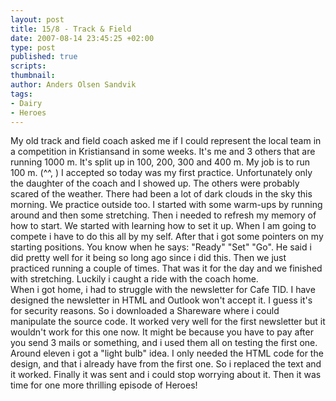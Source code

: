 ```yaml
---
layout: post
title: 15/8 - Track & Field
date: 2007-08-14 23:45:25 +02:00
type: post
published: true
scripts:
thumbnail:
author: Anders Olsen Sandvik
tags:
- Dairy
- Heroes
---
```

<p>My old track and field coach asked me if I could represent the local team in a competition in Kristiansand in some weeks. It's me and 3 others that are running 1000 m. It's split up in 100, 200, 300 and 400 m. My job is to run 100 m. (^^, ) I accepted so today was my first practice. Unfortunately only the daughter of the coach and I showed up. The others were probably scared of the weather. There had been a lot of dark clouds in the sky this morning. We practice outside too. I started with some warm-ups by running around and then some stretching. Then i needed to refresh my memory of how to start. We started with learning how to set it up. When I am going to compete i have to do this all by my self. After that i got some pointers on my starting positions. You know when he says: "Ready" "Set" "Go". He said i did pretty well for it being so long ago since i did this. Then we just practiced running a couple of times. That was it for the day and we finished with stretching. Luckily i caught a ride with the coach home.<br />
When i got home, i had to struggle with the newsletter for Cafe TID.  I have designed the newsletter in HTML and Outlook won't accept it. I guess it's for security reasons. So i downloaded a Shareware where i could manipulate the source code. It worked very well for the first newsletter but it wouldn't work for this one now. It might be because you have to pay after you send 3 mails or something, and i used them all on testing the first one. Around eleven i got a "light bulb" idea. I only needed the HTML code for the design, and that i already have from the first one. So i replaced the text and it worked. Finally it was sent and i could stop worrying about it. Then it was time for one more thrilling episode of Heroes!</p>
